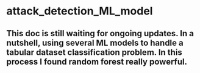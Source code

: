 # attack_detection_ML_model
## This doc is still waiting for ongoing updates. In a nutshell, using several ML models to handle a tabular dataset classification problem. In this process I found random forest really powerful.
